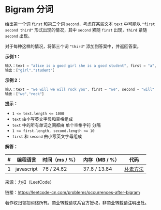 # Bigram 分词

给出第一个词 `first` 和第二个词 `second`，考虑在某些文本 `text` 中可能以 `"first second third"` 形式出现的情况，其中 `second` 紧随 `first` 出现，`third` 紧随 `second` 出现。

对于每种这样的情况，将第三个词 `"third"` 添加到答案中，并返回答案。

**示例 1：**

``` javascript
输入：text = "alice is a good girl she is a good student", first = "a", second = "good"
输出：["girl","student"]
```

**示例 2：**

``` javascript
输入：text = "we will we will rock you", first = "we", second = "will"
输出：["we","rock"]
```

**提示：**

- `1 <= text.length <= 1000`
- `text` 由小写英文字母和空格组成
- `text` 中的所有单词之间都由 单个空格字符 分隔
- `1 <= first.length, second.length <= 10`
- `first` 和 `second` 由小写英文字母组成

**解答：**

**#**|**编程语言**|**时间（ms / %）**|**内存（MB / %）**|**代码**
--|--|--|--|--
1|javascript|76 / 24.62|37.8 / 13.84|[朴素方法](./javascript/ac_v1.js)

来源：力扣（LeetCode）

链接：https://leetcode-cn.com/problems/occurrences-after-bigram

著作权归领扣网络所有。商业转载请联系官方授权，非商业转载请注明出处。

